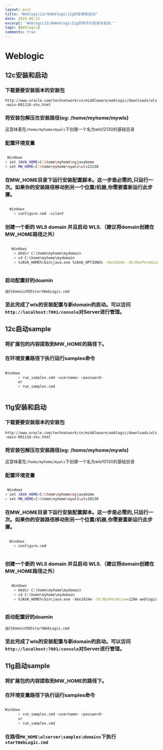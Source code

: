 ```yaml
---
layout: post
title: "Weblogic12c与Weblogic11g的安装和启动"
date: 2016-06-21
excerpt: "Weblogic12c余Weblogic11g的命令行安装与启动."
tags: [Weblogic]
comments: true
---
```


# Weblogic
## 12c安装和启动
### 下载要要安装版本的安装包
`http://www.oracle.com/technetwork/cn/middleware/weblogic/downloads/wls-main-091116-zhs.html`
### 将安装包解压在安装路径(eg: /home/myhome/mywls)
这意味着在`/home/myhome/mywls`下创建一个名为wls12130的基础目录

### 配置环境变量

```bash

 Windows
> set JAVA_HOME=C:\home\myhome\myjavahome
> set MW_HOME=C:\home\myhome\mywls\wls12130

```
### 在MW_HOME目录下运行安装配置脚本。这一步是必需的,只运行一次。如果你的安装路径移动到另一个位置/机器,你需要重新运行此步骤。

```bash

  Windows
    > configure.cmd -silent
```
### 创建一个新的 WLS domain 并且启动 WLS.（建议将domain创建在MW_HOME路径之外）
```bash

   Windows
    > mkdir C:\home\myhome\mydomain
    > cd C:\home\myhome\mydomain
    > %JAVA_HOME%\bin\java.exe %JAVA_OPTIONS% -Xmx1024m -XX:MaxPermSize=256m weblogic.Server
    
```
### 启动配置好的doamin
`运行domain内的startWebLogic.cmd`
### 至此完成了wls的安装配置与新domain的启动。可以访问`http://localhost:7001/console`对Server进行管理。

## 12c启动sample
### 将扩展包的内容提取到MW_HOME的路径下。
### 在环境变量路径下执行运行samples命令
```bash

Windows
      > run_samples.cmd <username> <password>
      or
      > run_samples.cmd
      
```
## 11g安装和启动
### 下载要要安装版本的安装包
`http://www.oracle.com/technetwork/cn/middleware/weblogic/downloads/wls-main-091116-zhs.html`
### 将安装包解压在安装路径(eg: /home/myhome/mywls)

这意味着在`/home/myhome/mywls`下创建一个名为wls10130的基础目录

### 配置环境变量
```bash

 Windows
> set JAVA_HOME=C:\home\myhome\myjavahome
> set MW_HOME=C:\home\myhome\mywls\wls10130

```
### 在MW_HOME目录下运行安装配置脚本。这一步是必需的,只运行一次。如果你的安装路径移动到另一个位置/机器,你需要重新运行此步骤。
```bash

  Windows
    > configure.cmd
    
```
### 创建一个新的 WLS domain 并且启动 WLS.（建议将domain创建在MW_HOME路径之外）
```bash

   Windows
    > mkdir C:\home\myhome\mydomain
    > cd C:\home\myhome\mydomain
    > %JAVA_HOME%\bin\java.exe -Xmx1024m -XX:MaxPermSize=128m weblogic.Server
    
```
### 启动配置好的doamin
`运行domain内的startWebLogic.cmd`
### 至此完成了wls的安装配置与新domain的启动。可以访问`http://localhost:7001/console`对Server进行管理。

## 11g启动sample
### 将扩展包的内容提取到MW_HOME的路径下。
### 在环境变量路径下执行运行samples命令
```bash

Windows
      > run_samples.cmd <username> <password>
      or
      > run_samples.cmd
```
### 在路径`MW_HOME\wlserver\samples\domains`下执行`startWebLogic.cmd`
